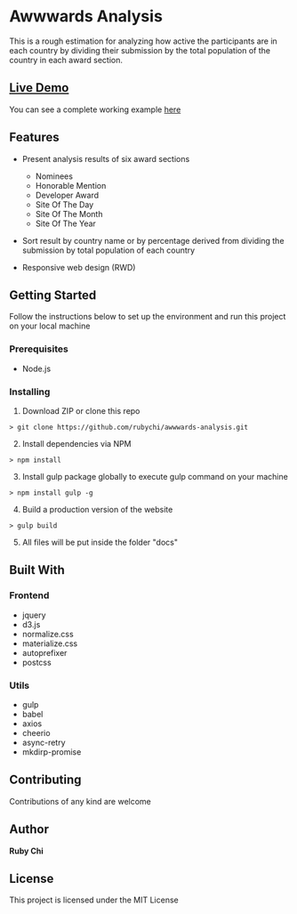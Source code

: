 # Awwwards Analysis

This is a rough estimation for analyzing how active the participants are in each country by dividing their submission by the total population of the country in each award section.

## [Live Demo](https://rubychi.github.io/awwwards-analysis/)

You can see a complete working example [here](https://rubychi.github.io/awwwards-analysis/)

## Features

* Present analysis results of six award sections

  * Nominees
  * Honorable Mention
  * Developer Award
  * Site Of The Day
  * Site Of The Month
  * Site Of The Year

* Sort result by country name or by  percentage derived from dividing the submission by total population of each country

* Responsive web design (RWD)

## Getting Started

Follow the instructions below to set up the environment and run this project on your local machine

### Prerequisites

* Node.js

### Installing

1. Download ZIP or clone this repo
```
> git clone https://github.com/rubychi/awwwards-analysis.git
```

2. Install dependencies via NPM
```
> npm install
```

3. Install gulp package globally to execute gulp command on your machine
```
> npm install gulp -g
```

4. Build a production version of the website
```
> gulp build
```

5. All files will be put inside the folder "docs"

## Built With

### Frontend

* jquery
* d3.js
* normalize.css
* materialize.css
* autoprefixer
* postcss

### Utils

* gulp
* babel
* axios
* cheerio
* async-retry
* mkdirp-promise

## Contributing

Contributions of any kind are welcome

## Author

**Ruby Chi**

## License

This project is licensed under the MIT License
